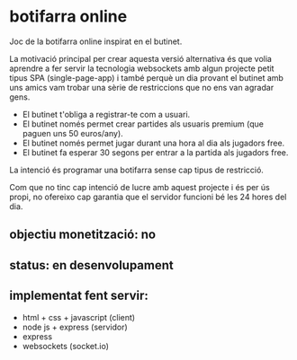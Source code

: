 # botifarra online
Joc de la botifarra online inspirat en el butinet.

La motivació principal per crear aquesta versió alternativa és que volia
aprendre a fer servir la tecnologia websockets
amb algun projecte petit tipus SPA (single-page-app) i també perquè un dia
provant el butinet amb uns
amics vam trobar una sèrie de
restriccions que no ens van agradar gens.

- El butinet t'obliga a registrar-te com a usuari.
- El butinet només permet crear partides als usuaris premium (que paguen uns 50
euros/any).
- El butinet només permet jugar durant una hora al dia als jugadors free.
- El butinet fa esperar 30 segons per entrar a la partida als jugadors free.

La intenció és programar una botifarra sense cap tipus de restricció.

Com que no tinc cap intenció de lucre amb aquest projecte i és per ús propi, no
ofereixo cap garantia que el servidor funcioni bé les 24 hores del dia.

## objectiu monetització: no
## status: en desenvolupament
## implementat fent servir:
- html + css + javascript (client)
- node js + express (servidor)
- express
- websockets (socket.io)

